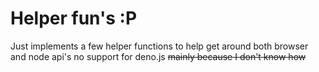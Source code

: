 # Helper fun's :P


Just implements a few helper functions to help get around both browser and node api's
no support for deno.js ~~mainly because I don't know how~~
